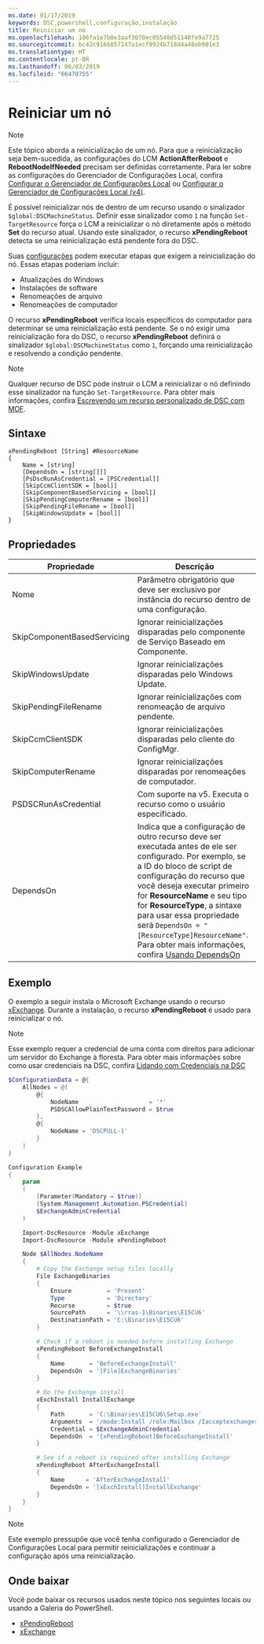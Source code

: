 ```yaml
---
ms.date: 01/17/2019
keywords: DSC,powershell,configuração,instalação
title: Reiniciar um nó
ms.openlocfilehash: 106fa1e7b0e3aaf3070ec05548d51140fe9a7725
ms.sourcegitcommit: bc42c9166857147a1ecf9924b718d4a48eb901e3
ms.translationtype: HT
ms.contentlocale: pt-BR
ms.lasthandoff: 06/03/2019
ms.locfileid: "66470755"
---
```

# <a name="reboot-a-node"></a>Reiniciar um nó

> [!NOTE]
> Este tópico aborda a reinicialização de um nó. Para que a reinicialização seja bem-sucedida, as configurações do LCM **ActionAfterReboot** e **RebootNodeIfNeeded** precisam ser definidas corretamente.
> Para ler sobre as configurações do Gerenciador de Configurações Local, confira [Configurar o Gerenciador de Configurações Local](../managing-nodes/metaConfig.md) ou [Configurar o Gerenciador de Configurações Local (v4)](../managing-nodes/metaConfig4.md).

É possível reinicializar nós de dentro de um recurso usando o sinalizador `$global:DSCMachineStatus`. Definir esse sinalizador como `1` na função `Set-TargetResource` força o LCM a reinicializar o nó diretamente após o método **Set** do recurso atual. Usando este sinalizador, o recurso **xPendingReboot** detecta se uma reinicialização está pendente fora do DSC.

Suas [configurações](configurations.md) podem executar etapas que exigem a reinicialização do nó. Essas etapas poderiam incluir:

- Atualizações do Windows
- Instalações de software
- Renomeações de arquivo
- Renomeações de computador

O recurso **xPendingReboot** verifica locais específicos do computador para determinar se uma reinicialização está pendente. Se o nó exigir uma reinicialização fora do DSC, o recurso **xPendingReboot** definirá o sinalizador `$global:DSCMachineStatus` como `1`, forçando uma reinicialização e resolvendo a condição pendente.

> [!NOTE]
> Qualquer recurso de DSC pode instruir o LCM a reinicializar o nó definindo esse sinalizador na função `Set-TargetResource`. Para obter mais informações, confira [Escrevendo um recurso personalizado de DSC com MOF](../resources/authoringResourceMOF.md).

## <a name="syntax"></a>Sintaxe

```
xPendingReboot [String] #ResourceName
{
    Name = [string]
    [DependsOn = [string[]]]
    [PsDscRunAsCredential = [PSCredential]]
    [SkipCcmClientSDK = [bool]]
    [SkipComponentBasedServicing = [bool]]
    [SkipPendingComputerRename = [bool]]
    [SkipPendingFileRename = [bool]]
    [SkipWindowsUpdate = [bool]]
}
```

## <a name="properties"></a>Propriedades

| Propriedade | Descrição |
| --- | --- |
| Nome| Parâmetro obrigatório que deve ser exclusivo por instância do recurso dentro de uma configuração.|
| SkipComponentBasedServicing | Ignorar reinicializações disparadas pelo componente de Serviço Baseado em Componente. |
| SkipWindowsUpdate | Ignorar reinicializações disparadas pelo Windows Update.|
| SkipPendingFileRename | Ignorar reinicializações com renomeação de arquivo pendente. |
| SkipCcmClientSDK | Ignorar reinicializações disparadas pelo cliente do ConfigMgr. |
| SkipComputerRename | Ignorar reinicializações disparadas por renomeações de computador. |
| PSDSCRunAsCredential | Com suporte na v5. Executa o recurso como o usuário especificado. |
| DependsOn | Indica que a configuração de outro recurso deve ser executada antes de ele ser configurado. Por exemplo, se a ID do bloco de script de configuração do recurso que você deseja executar primeiro for **ResourceName** e seu tipo for **ResourceType**, a sintaxe para usar essa propriedade será `DependsOn = "[ResourceType]ResourceName"`. Para obter mais informações, confira [Usando DependsOn](resource-depends-on.md)|

## <a name="example"></a>Exemplo

O exemplo a seguir instala o Microsoft Exchange usando o recurso [xExchange](https://github.com/PowerShell/xExchange).
Durante a instalação, o recurso **xPendingReboot** é usado para reinicializar o nó.

> [!NOTE]
> Esse exemplo requer a credencial de uma conta com direitos para adicionar um servidor do Exchange à floresta. Para obter mais informações sobre como usar credenciais na DSC, confira [Lidando com Credenciais na DSC](../configurations/configDataCredentials.md)

```powershell
$ConfigurationData = @{
    AllNodes = @(
        @{
            NodeName                    = '*'
            PSDSCAllowPlainTextPassword = $true
        },
        @{
            NodeName = 'DSCPULL-1'
        }
    )
}

Configuration Example
{
    param
    (
        [Parameter(Mandatory = $true)]
        [System.Management.Automation.PSCredential]
        $ExchangeAdminCredential
    )

    Import-DscResource -Module xExchange
    Import-DscResource -Module xPendingReboot

    Node $AllNodes.NodeName
    {
        # Copy the Exchange setup files locally
        File ExchangeBinaries
        {
            Ensure          = 'Present'
            Type            = 'Directory'
            Recurse         = $true
            SourcePath      = '\\rras-1\Binaries\E15CU6'
            DestinationPath = 'C:\Binaries\E15CU6'
        }

        # Check if a reboot is needed before installing Exchange
        xPendingReboot BeforeExchangeInstall
        {
            Name       = 'BeforeExchangeInstall'
            DependsOn  = '[File]ExchangeBinaries'
        }

        # Do the Exchange install
        xExchInstall InstallExchange
        {
            Path       = 'C:\Binaries\E15CU6\Setup.exe'
            Arguments  = '/mode:Install /role:Mailbox /Iacceptexchangeserverlicenseterms'
            Credential = $ExchangeAdminCredential
            DependsOn  = '[xPendingReboot]BeforeExchangeInstall'
        }

        # See if a reboot is required after installing Exchange
        xPendingReboot AfterExchangeInstall
        {
            Name      = 'AfterExchangeInstall'
            DependsOn = '[xExchInstall]InstallExchange'
        }
    }
}
```

> [!NOTE]
> Este exemplo pressupõe que você tenha configurado o Gerenciador de Configurações Local para permitir reinicializações e continuar a configuração após uma reinicialização.

## <a name="where-to-download"></a>Onde baixar

Você pode baixar os recursos usados neste tópico nos seguintes locais ou usando a Galeria do PowerShell.

- [xPendingReboot](https://github.com/PowerShell/xPendingReboot)
- [xExchange](https://github.com/PowerShell/xExchange)
